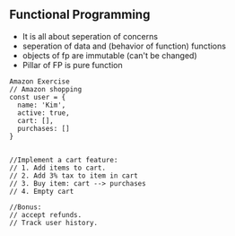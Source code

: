 ## Functional Programming

- It is all about seperation of concerns
- seperation of data and (behavior of function) functions
- objects of fp are  immutable (can't be changed)
- Pillar of FP is pure function

```
Amazon Exercise
// Amazon shopping
const user = {
  name: 'Kim',
  active: true,
  cart: [],
  purchases: []
}


//Implement a cart feature:
// 1. Add items to cart.
// 2. Add 3% tax to item in cart
// 3. Buy item: cart --> purchases
// 4. Empty cart

//Bonus:
// accept refunds.
// Track user history.
```